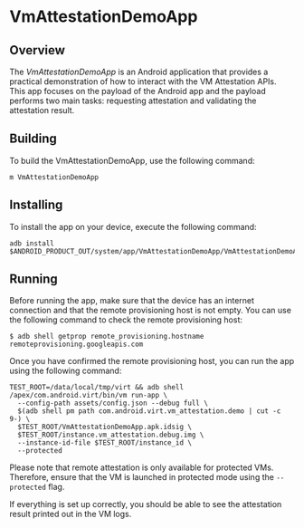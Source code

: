 # VmAttestationDemoApp

## Overview

The *VmAttestationDemoApp* is an Android application that provides a practical
demonstration of how to interact with the VM Attestation APIs. This app focuses
on the payload of the Android app and the payload performs two main tasks:
requesting attestation and validating the attestation result.

## Building

To build the VmAttestationDemoApp, use the following command:

```
m VmAttestationDemoApp
```

## Installing

To install the app on your device, execute the following command:

```
adb install $ANDROID_PRODUCT_OUT/system/app/VmAttestationDemoApp/VmAttestationDemoApp.apk
```

## Running

Before running the app, make sure that the device has an internet connection and
that the remote provisioning host is not empty. You can use the following
command to check the remote provisioning host:

```
$ adb shell getprop remote_provisioning.hostname
remoteprovisioning.googleapis.com
```

Once you have confirmed the remote provisioning host, you can run the app using
the following command:

```
TEST_ROOT=/data/local/tmp/virt && adb shell /apex/com.android.virt/bin/vm run-app \
  --config-path assets/config.json --debug full \
  $(adb shell pm path com.android.virt.vm_attestation.demo | cut -c 9-) \
  $TEST_ROOT/VmAttestationDemoApp.apk.idsig \
  $TEST_ROOT/instance.vm_attestation.debug.img \
  --instance-id-file $TEST_ROOT/instance_id \
  --protected
```

Please note that remote attestation is only available for protected VMs.
Therefore, ensure that the VM is launched in protected mode using the
`--protected` flag.

If everything is set up correctly, you should be able to see the attestation
result printed out in the VM logs.
